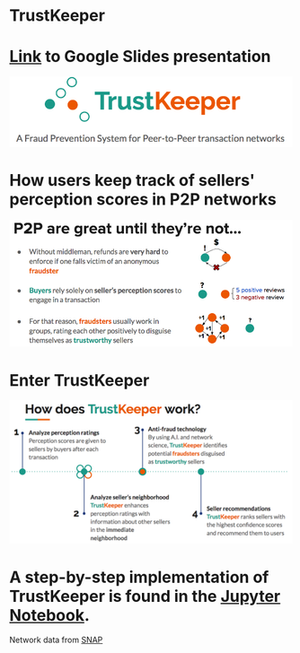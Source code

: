 # TrustKeeper

# [Link](https://docs.google.com/presentation/d/1TplnPlDbdKjA-SrWjFvGGwRKYZulaMy5LTtwBinsyNY/edit?usp=sharing) to Google Slides presentation

![Logo](img/TK_logo.png)

# How users keep track of sellers' perception scores in P2P networks

![Score](img/TK_rating.png)

# Enter TrustKeeper

![How](img/TK_how.png)

# A step-by-step implementation of TrustKeeper is found in the [Jupyter Notebook](https://github.com/Jhird/TrustKeeper/blob/master/TrustKeeper_Bitcoin.ipynb).

Network data from [SNAP](http://snap.stanford.edu/data/index.html)
